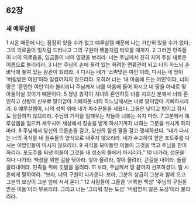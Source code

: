 ## 62장
### 새 예루살렘
1 시온 때문에 나는 잠잠히 있을 수가 없고 예루살렘 때문에 나는 가만히 있을 수가 없다, 그의 의로움이 빛처럼 드러나고 그의 구원이 횃불처럼 타오를 때까지.
2 그러면 민족들이 너의 의로움을, 임금들이 너의 영광을 보리라. 너는 주님께서 친히 지어 주실 새로운 이름으로 불리리라.
3 너는 주님의 손에 들려 있는 화려한 면류관이 되고 너의 하느님 손바닥에 놓여 있는 왕관이 되리라.
4 다시는 네가 ‘소박맞은 여인’이라, 다시는 네 땅이 ‘버림받은 여인’이라 일컬어지지 않으리라. 오히려 너는 ‘내 마음에 드는 여인’이라, 너의 땅은 ‘혼인한 여인’이라 불리리니 주님께서 너를 마음에 들어 하시고 네 땅을 아내로 맞아들이실 것이기 때문이다.
5 정녕 총각이 처녀와 혼인하듯 너를 지으신 분께서 너와 혼인하고 신랑이 신부로 말미암아 기뻐하듯 너의 하느님께서는 너로 말미암아 기뻐하시리라.
6 예루살렘아, 너의 성벽 위에 내가 파수꾼들을 세웠다. 그들은 낮이고 밤이고 잠시도 잠잠하지 않으리라. 주님의 기억을 일깨우는 자들아 너희는 쉬지 마라.
7 그분께서 예루살렘을 일으켜 세우시어 세상에서 칭송을 받게 하시기까지 너희는 그분을 쉬시게 하지 마라.
8 주님께서 당신의 오른손을 걸고, 당신의 힘센 팔을 걸고 맹세하셨다. “내가 다시는 너의 곡식을 네 원수들의 양식으로 내주지 않으리라. 네가 수고하여 얻은 포도주를 다시는 이방인들이 마시지 않으리라.
9 곡식을 모아들인 이들이 그것을 먹고 주님을 찬미하리라. 포도주를 짜낸 이들이 그것을 내 성소의 뜰에서 마시리라.”
10 나가라, 성문을 지나 나가라. 백성을 위한 길을 닦아라. 쌓아 올려라, 쌓아 올려라, 큰길을 내어라. 돌을 골라내어라. 민족들 위에 깃발을 올려라.
11 보라, 주님께서 땅 끝까지 선포하셨다. 딸 시온에게 말하여라. “보라, 너의 구원이 다가온다. 보라, 그분의 상급이 그분과 함께 오고 그분의 보상이 그분 앞에 서서 온다.”
12 사람들이 그들을 ‘거룩한 백성’ ‘주님의 구원을 받은 이들’이라 부르리라. 그리고 너는 ‘그리워 찾는 도성’ ‘버림받지 않은 도성’이라 불리리라.
